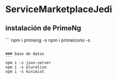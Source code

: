 # ServiceMarketplaceJedi

## instalación de PrimeNg
´´´
npm i primeng -s
npm i primeicons -s
```

### base de datos
´´´
npm i -s json-server 
npm i -s pluralize
npm i -s minimist  

```


